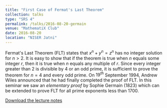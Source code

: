 ```yaml
---
title: "First Case of Fermat's Last Theorem"
collection: talks
type: "SRS 4"
permalink: /talks/2016-08-20-germain
venue: "MathematiX Club"
date: 2016-08-20
location: "NISER Jatni"
---
```


Fermat's Last Theorem (FLT) states that $x^n+y^n=z^n$ has no integer solution for $n>2$. It is easy to show that if the theorem is true when $n$ equals some integer $r$, then it is true when $n$ equals any multiple of $r$. Since every integer greater than 2 is divisible by 4 or an odd prime, it is sufficient to prove the theorem for $n=4$ and every odd prime. On $19^{th}$ September 1994, Andrew Wiles announced that he had finally completed the proof of FLT. In this seminar we saw an *elementary proof* by Sophie Germain (1823) which can be extended to prove FLT for all prime exponents less than 1700.

[Download the lecture notes](http://gkorpal.github.io/files/germain.pdf)
